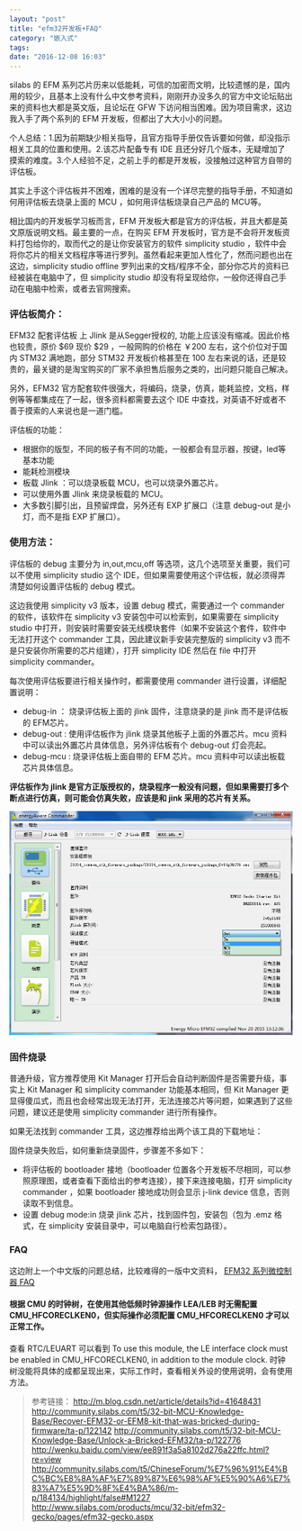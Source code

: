 ```yaml
---
layout: "post"
title: "efm32开发板+FAQ"
category: "嵌入式"
tags: 
date: "2016-12-08 16:03"
---
```


silabs 的 EFM 系列芯片历来以低能耗，可信的加密而文明，比较遗憾的是，国内用的较少，且基本上没有什么中文参考资料，刚刚开办没多久的官方中文论坛贴出来的资料也大都是英文版，且论坛在 GFW 下访问相当困难。因为项目需求，这边我入手了两个系列的 EFM 开发板，但都出了大大小小的问题。

个人总结：1.因为前期缺少相关指导，且官方指导手册仅告诉要如何做，却没指示相关工具的位置和使用。2.该芯片配备专有 IDE 且还分好几个版本，无疑增加了摸索的难度。3.个人经验不足，之前上手的都是开发板，没接触过这种官方自带的评估板。

其实上手这个评估板并不困难，困难的是没有一个详尽完整的指导手册，不知道如何用评估板去烧录上面的 MCU ，如何用评估板烧录自己产品的 MCU等。

相比国内的开发板学习板而言，EFM 开发板大都是官方的评估板，并且大都是英文原版说明文档。最主要的一点，在购买 EFM 开发板时，官方是不会将开发板资料打包给你的，取而代之的是让你安装官方的软件 simplicity studio ，软件中会将你芯片的相关文档程序等进行罗列。虽然看起来更加人性化了，然而问题也出在这边，simplicity studio offline 罗列出来的文档/程序不全，部分你芯片的资料已经被装在电脑中了，但 simplicity studio 却没有将呈现给你，一般你还得自己手动在电脑中检索，或者去官网搜索。

### 评估板简介：

EFM32 配套评估板 上 Jlink 是从Segger授权的, 功能上应该没有缩减。因此价格也较贵，原价 $69 现价 $29 ，一般网购的价格在 ￥200 左右，这个价位对于国内 STM32 满地跑，部分 STM32 开发板价格甚至在 100 左右来说的话，还是较贵的，最关键的是淘宝购买的厂家不承担售后服务之类的，出问题只能自己解决。

另外，EFM32 官方配套软件很强大，将编码，烧录，仿真，能耗监控，文档，样例等等都集成在了一起，很多资料都需要去这个 IDE 中查找，对英语不好或者不善于摸索的人来说也是一道门槛。

评估板的功能：
- 根据你的版型，不同的板子有不同的功能，一般都会有显示器，按键，led等基本功能
- 能耗检测模块
- 板载 Jlink ：可以烧录板载 MCU，也可以烧录外置芯片。
- 可以使用外置 Jlink 来烧录板载的 MCU。
- 大多数引脚引出，且预留焊盘，另外还有 EXP 扩展口（注意 debug-out 是小灯，而不是指 EXP 扩展口）。

<!-- more -->

### 使用方法：

评估板的 debug 主要分为 in,out,mcu,off 等选项，这几个选项至关重要，我们可以不使用 simplicity studio 这个 IDE，但如果需要使用这个评估板，就必须得弄清楚如何设置评估板的 debug 模式。

这边我使用 simplicity v3 版本，设置 debug 模式，需要通过一个 commander 的软件，该软件在 simplicity v3 安装包中可以检索到，如果需要在 simplicity studio 中打开，则安装时需要安装无线模块套件（如果不安装这个套件，软件中无法打开这个 commander 工具，因此建议新手安装完整版的 simplicity v3 而不是只安装你所需要的芯片组建），打开 simplicity IDE 然后在 file 中打开 simplicity commander。

每次使用评估板要进行相关操作时，都需要使用 commander 进行设置，详细配置说明：
- debug-in ： 烧录评估板上面的 jlink 固件，注意烧录的是 jlink 而不是评估板的 EFM芯片。
- debug-out : 使用评估板作为 jlink 烧录其他板子上面的外置芯片。mcu 资料中可以读出外置芯片具体信息，另外评估板有个 debug-out 灯会亮起。
- debug-mcu : 烧录评估板上面自带的 EFM 芯片。mcu 资料中可以读出板载芯片具体信息。

**评估板作为 jlink 是官方正版授权的，烧录程序一般没有问题，但如果需要打多个断点进行仿真，则可能会仿真失败，应该是和 jink 采用的芯片有关系。**

![](https://raw.githubusercontent.com/noparkinghere/noparkinghere.github.io/master/img/2016-12-08-efm32开发板+FAQ/1.png)



### 固件烧录

普通升级，官方推荐使用 Kit Manager 打开后会自动判断固件是否需要升级，事实上 Kit Manager 和 simplicity commander 功能基本相同，但 Kit Manager 更显得傻瓜式，而且也会经常出现无法打开，无法连接芯片等问题，如果遇到了这些问题，建议还是使用 simplicity commander 进行所有操作。

如果无法找到 commander 工具，这边推荐给出两个该工具的下载地址：

固件烧录失败后，如何重新烧录固件，步骤差不多如下：

- 将评估板的 bootloader 接地（bootloader 位置各个开发板不尽相同，可以参照原理图，或者查看下面给出的参考连接），接下来连接电脑，打开 simplicity commander ，如果 bootloader 接地成功则会显示 j-link device 信息，否则读取不到信息。
- 设置 debug mode:in 烧录 jlink 芯片，找到固件包，安装包（包为 .emz 格式，在 simplicity 安装目录中，可以电脑自行检索包路径）。

### FAQ

这边附上一个中文版的问题总结，比较难得的一版中文资料， [EFM32 系列微控制器 FAQ](https://raw.githubusercontent.com/noparkinghere/noparkinghere.github.io/master/img/2016-12-08-efm32开发板+FAQ/1.pdf)

#### 根据 CMU 的时钟树，在使用其他低频时钟源操作 LEA/LEB 时无需配置 CMU_HFCORECLKEN0，但实际操作必须配置 CMU_HFCORECLKEN0 才可以正常工作。

查看 RTC/LEUART 可以看到 To use this module, the LE interface clock must be enabled in CMU_HFCORECLKEN0, in addition to the module clock. 时钟树没能将具体的成都呈现出来，实际工作时，查看相关外设的使用说明，会有使用方法。




> 参考链接：
> http://m.blog.csdn.net/article/details?id=41648431
> http://community.silabs.com/t5/32-bit-MCU-Knowledge-Base/Recover-EFM32-or-EFM8-kit-that-was-bricked-during-firmware/ta-p/122142
> http://community.silabs.com/t5/32-bit-MCU-Knowledge-Base/Unlock-a-Bricked-EFM32/ta-p/122776
> http://wenku.baidu.com/view/ee891f3a5a8102d276a22ffc.html?re=view
> http://community.silabs.com/t5/ChineseForum/%E7%96%91%E4%BC%BC%E8%8A%AF%E7%89%87%E6%98%AF%E5%90%A6%E7%83%A7%E5%9D%8F%E4%BA%86/m-p/184134/highlight/false#M1227
> http://www.silabs.com/products/mcu/32-bit/efm32-gecko/pages/efm32-gecko.aspx
